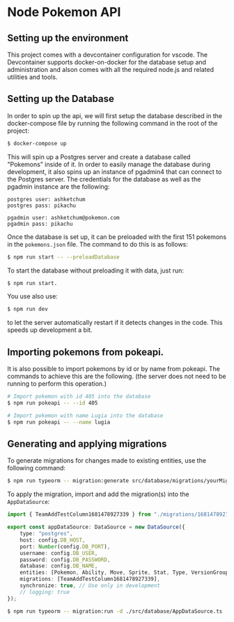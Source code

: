 # Node Pokemon API

## Setting up the environment

This project comes with a devcontainer configuration for vscode. The Devcontainer supports docker-on-docker for the database setup and administration and alson comes with all the required node.js and related utilities and tools.

## Setting up the Database

In order to spin up the api, we will first setup the database described in the docker-compose file by running the following command in the root of the project:

```bash
$ docker-compose up
```

This will spin up a Postgres server and create a database called "Pokemons" inside of it. In order to easily manage the database during development, it also spins up an instance of pgadmin4 that can connect to the Postgres server. The credentials for the database as well as the pgadmin instance are the following:

```
postgres user: ashketchum
postgres pass: pikachu

pgadmin user: ashketchum@pokemon.com
pgadmin pass: pikachu
```

Once the database is set up, it can be preloaded with the first 151 pokemons in the `pokemons.json` file. The command to do this is as follows:

```bash
$ npm run start -- --preloadDatabase
```

To start the database without preloading it with data, just run: 

```bash
$ npm run start.
```

You use also use:

```bash
$ npm run dev
```

to let the server automatically restart if it detects changes in the code. This speeds up development a bit.

## Importing pokemons from pokeapi.

It is also possible to import pokemons by id or by name from pokeapi. The commands to achieve this are the following. (the server does not need to be running to perform this operation.)

```bash
# Import pokemon with id 405 into the database
$ npm run pokeapi -- --id 405

# Import pokemon with name Lugia into the database
$ npm run pokeapi -- --name lugia
```

## Generating and applying migrations

To generate migrations for changes made to existing entities, use the following command:

```bash
$ npm run typeorm -- migration:generate src/database/migrations/yourMigrationName -d src/database/AppDataSource.ts
```

To apply the migration, import and add the migration(s) into the `AppDataSource`:

```typescript
import { TeamAddTestColumn1681478927339 } from "./migrations/1681478927339-teamAddTestColumn";

export const appDataSource: DataSource = new DataSource({
    type: "postgres",
    host: config.DB_HOST,
    port: Number(config.DB_PORT),
    username: config.DB_USER,
    password: config.DB_PASSWORD,
    database: config.DB_NAME,
    entities: [Pokemon, Ability, Move, Sprite, Stat, Type, VersionGroupDetail, Team],
    migrations: [TeamAddTestColumn1681478927339],
    synchronize: true, // Use only in development
    // logging: true
});
```

```bash
$ npm run typeorm -- migration:run -d ./src/database/AppDataSource.ts
```

